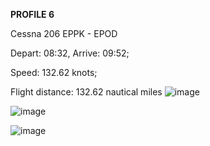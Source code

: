 **PROFILE 6**

Cessna 206 EPPK - EPOD

Depart: 08:32, Arrive: 09:52;

Speed: 132.62 knots;

Flight distance: 132.62 nautical miles
![image](https://github.com/user-attachments/assets/eaba2839-f5d9-4083-8a75-9e88b787172c)

![image](https://github.com/user-attachments/assets/b07b76f9-bf1c-4a28-ae73-68c23b3a8094)

![image](https://github.com/user-attachments/assets/9a2b9523-e76c-4659-b042-61dfdc4354cb)
